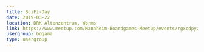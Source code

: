 ```yaml
---
title: SciFi-Day
date: 2019-03-22
location: DRK Altenzentrum, Worms
link: https://www.meetup.com/Mannheim-Boardgames-Meetup/events/rgxcdpyzfbdc/
usergroup: bogama
type: usergroup
---
```

